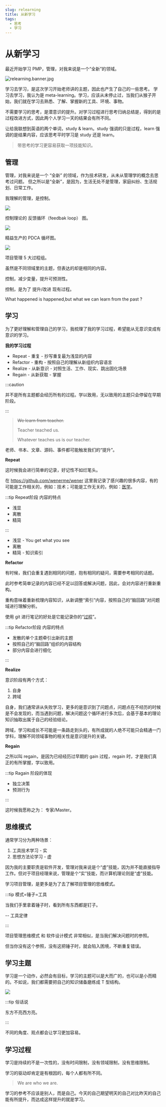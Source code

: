 ```yaml
---
slug: relearning
title: 从新学习
tags:
  - 思考
  - 学习
---
```


# 从新学习

最近开始学习 PMP，管理，对我来说是一个“全新”的领域。

<!-- more -->

![relearning.banner.jpg](./2021-12-20-relearning.banner.jpg)

学习去学习，是这次学习开始老师讲的主题，因此也产生了自己的一些思考。
学习去学习，我认为是 meta-learning。学习，应该从未停止过，当我们从猴子开始，我们就在学习去熟悉、了解、掌握新的工具、环境、事物。

不需要学习的思考，是潜意识的提升。对学习过程进行思考归纳总结是，得到的是过程改进方式，因此两个人学习一天的结果会有所不同。

让给我联想到英语的两个单词，study & learn。study 强调的只是过程，learn 强调的是结果内容，应该思考平时学习是 study 还是 learn。

> 带思考的学习更容易获取一项技能知识。

## 管理

管理，对我来说是一个 “全新” 的领域，作为技术研发，从未从管理学的概念去思考过问题。
但之所以是“全新”，是因为，生活无处不是管理，家庭纠纷、生活规划、日常工作。

我理解的管理，是控制。

![](./feedback-loop.svg)

控制理论的 反馈循环（feedbak loop） 图。

![](./PDCA-Multi-Loop.png)

精益生产的 PDCA 循坏图。

![](https://kroki.io/plantuml/svg/eNpljrFKBDEQhvt5iqkF5fZQ7AQtfAGvOyxCdm43bDIJySyH1hYqIip2VlZrp5Wlb7PnPYZ7rhwBq498f_iS1BgOKiqHzrPXdfSOUGJLkLZLVNwkCjidZLIMBouD3KgY_XJWG90wpYSTvcNsDEo3qqKZEUvH1lTsiAUtLSS71CbSKtGJjyXFvLSfP0wL1Vo59Sxn5pKwmOZfJS2KK_uvUQDUpiQkF-RiaCQdTRDjGWC-c467R9g_vPe3bwh_HMy6u-qvn2DERqxuuvXrHYz4Fc-f_ccXjNiIoQXbfTh_vzyu7jsYkTV_AJjNmHw=)

项目管理 5 大过程组。

虽然是不同领域里的主题，但表达的却是相同的内容。

控制，减少变量，提升可预测性。

控制，是为了 提升/改进 现有过程。

What happened is happened,but what we can learn from the past ?

## 学习

为了更好理解和管理自己的学习，我梳理了我的学习过程，希望能从无意识变成有意识的学习。

**我的学习过程**

- Repeat - 重复 - 抄写重复最为浅显的内容
- Refactor - 重构 - 按照自己的理解从新组织内容语言
- Realize - 从新意识 - 对照生活、工作、现实、跳出固化场景
- Regain - 从新获取 - 掌握

:::caution

并不是所有主题都会经历所有的过程。学以致用，无以致用的主题只会停留在早期阶段。

:::

> ~~We learn from teacher.~~
>
> Teacher teached us.
>
> Whatever teaches us is our teacher.

老师、书本、文章、源码、事件都可能触发我们的“提升”。

**Repeat**

这时候我会进行简单的记录，好记性不如烂笔头。

在 https://github.com/wenerme/wener 这里我记录了感兴趣的很多内容，有的可能是工作相关的，例如：技术；可能是工作无关的，例如：[医学]。

:::tip Repeat阶段 内容的特点

- 浅显
- 离散
- 精简

:::

- 浅显 - You get what you see
- 离散
- 精简 - 知识索引


[医学]: https://github.com/wenerme/wener/blob/958471ae9d9e2399e3c901f68380cea3c3154e82/notes/healthcare/disease/rheumatoid-arthritis.md

**Refactor**

有时候，我们会重复遇到相同的问题，抱有相同的疑问，需要参考相同的话题。

此时参考简单记录的内容已经不足以回答或解决问题，因此，会对内容进行重新重构。

重构意味着重新梳理内容知识，从新调整“索引”内容，按照自己的“脑回路”对问题域进行理解分析。

使用 git 进行笔记的好处是它能记录你的“[过程]”。

[过程]: https://github.com/wenerme/wener/commits/master/notes/devops/kubernetes

:::tip Refactor阶段 内容的特点

- 发散的单个主题牵引出新的主题
- 按照自己的“脑回路”组织的内容结构
- 部分内容会进行细化

:::

**Realize**

意识阶段有两个方式：

1. 自身
2. 跨域

自身，我们通常讲从失败学习，更多的是意识到了问题点，问题点在不经历的时候是不会发现的，而当遇到问题，解决问题这个循环进行多次后，会基于基本的理论知识抽取出属于自己的经验结论。

跨域，学习和成长不可能是一条路走到头的，有所成就的人绝不可能只会精通一门学科，理解不同领域事物的相关性是意识提升的关键。

**Regain**

之所以叫 regain，是因为已经经历过早期的 gain 过程，regain 时，才是我们真正的有所掌握，学以致用。

:::tip Ragain 阶段的体现

- 独立决策
- 预测行为

:::

这时候我愿称之为： 专家/Master。

## 思维模式

通常学习分为两种场景：

1. 工具技术学习 - 实
2. 思想方法论学习 - 虚

因为我的主要职责是软件开发，管理对我来说是个“虚”技能，因为并不能直接指导工作。但对于项目经理来说，管理是个“实”技能，而计算机理论则是“虚”技能。

学习项目管理，是更多是为了去了解项目管理的思维模式。

:::tip 模式=锤子=工具

当我们手里拿着锤子时，看到所有东西都是钉子。

-- 工具定律

:::

<!-- 马斯洛的锤子 《科学的心理学》 -->

项目管理思维模式 和 软件设计模式 非常相似，是当我们解决问题时的参照。

但当你没有这个参照，没有这把锤子时，就会陷入困境，不断重复错误。

## 学习主题

学习是一个动作，必然会有目标，学习的主题可以是大而广的，也可以是小而精的。不如说，我们都需要把自己的知识储备磨练成 T 型结构。

![](https://kroki.io/excalidraw/svg/eNrdls1u20YQgN-Fvars_v_opjiOrdR1XNiFHRhCsRbX0tYUSZArWbLha1-gt158aq-9Bn2eBO1jdEjqD6LSCE7ToNVJuzucmZ35dmbuAz_LbNAO7LRvYhfl5varfuyyq9TkUdAKbGxHNvFF0L68D1wEgpHz12PHJ53vh_34ZO-wc6WPLEjO9Zg8T29hOQ3anLOQaa6YFkhTyVvBLGgTqUItNWEKMaHKzVsX-WHQpoiGCsEJoYIShQkcDa0bDH3QRq3AJIPYVv8Kn6c3di-N0xzsfYGqH1i8Mv2bQZ6Ok2hx5nOTFJnJ4QJwfu3i-NTPSi3B0PSH47x0u9Z2XvuAF-uFXJFCTEAK1A6GiS0gDqQVpJnpOw-XwQj8KW1m3agMUW_5_dDkWS0fVC6VlqyF-GGhicYaSdkKJjYvXJrApkLL1XGa9ME01lxIwjQCn1zxHPLgy8-vTVxYuGupc3-Zm2Qcx61gnEXG1zao1gzCzwUGM1nq6gxeohbqtS63RBr1wPXYFH4vHY2cBy0n5UcLzYU3uX_mksglg8WeTaKNnUqqU-Z_aE20Jre2N-fjoTWniT4zL7_pdvvadrPvzu72z05u7iZbaRKahUhLjISmlGuq5jjhUDHKGFOEEbwOFFrxg7UOBUMIM8FAuhT63_BEFZacKoHXeUKswRMwQSBOVD6dJ64gCU2eUKsR38-A0wYxy1gQQTdjobAC8un2p1Vh-e3gIp3-wPeywy_ZgZrI8-TV-etPmPMVjSXpgoZCIiwEwlyQRd1EALrEVDKOscT66eA234cUIYFSQTRFYAee06pacQK1iiu9O5cbLJXCDZKkqI3sBMIHQNoNkW3YNq7d6_0dSZThxqvCAiGOSJmO96BEOjOD2aE9OPdndpQM85sL--LfQkkSHjJCOBNQISRWi6JJQoyZBJoo01J8PErQ5zEUIQRcKokEdJ4VXJqEEjiWUBkg9YirBVyEUwzWMf5n2YJGoOjnZmtLQBpxqGmrIJnuvT5Jzgf7t9PJeEzNy4wd6_6qDXo79XUXlEKHME5xiYnSaFkcOA5hsFJI8XrQmuelbAqLNBD1X256Rfl_1fQY3JYiCO1602OqOURRSaki8ulNT2ClNSiuUtAO_nj85c_ffnz3-FjGIk38qbsDOwTVqxdm5OJZFYJSvhO7ATgWxPba14XEO5iyF9s-zaqIFzZ2SakFPuuDFgOrvLtELs3dwCUmPtv0YK1WzQFZlSrRLFUUmrMQMD29t1SZztHR9CLqjM5y__zg9PTV19fj409fqhi8C0KV0gpRxYSumyCDIVXCoCewxgxIr0CnWoUw6Smp64L28V1w84nMAQPLBPoww7ujuUNtEgQjincgB9S-ffPT2zc_v_v91wYjO6P1YZhWRh56VZ4teH7_8PAXflh1kw==)

:::tip 俗话说

东方不亮西方亮。

:::

不同的角度、观点都会让学习更加容易。

## 学习过程

学习是持续的不是一次性的，没有时间限制，没有领域限制，没有思维限制。

学习的驱动却肯定是有根因的，每个人都有所不同。

> We are who we are.

学习的参考不应该是别人，而是自己。今天的自己期望明天的自己对比昨天的自己能有所提升，而达成这样提升的就是学习。
